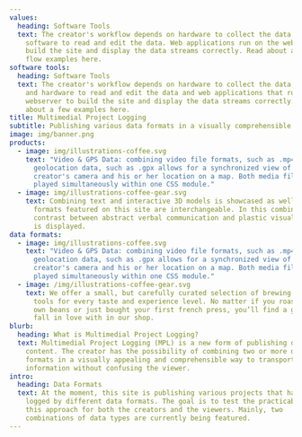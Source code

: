 ```yaml
---
values:
  heading: Software Tools
  text: The creator's workflow depends on hardware to collect the data and
    software to read and edit the data. Web applications run on the webserver to
    build the site and display the data streams correctly. Read about a few work
    flow examples here.
software tools:
  heading: Software Tools
  text: The creator's workflow depends on hardware to collect the data, software
    and hardware to read and edit the data and web applications that run on the
    webserver to build the site and display the data streams correctly. Read
    about a few examples here.
title: Multimedial Project Logging
subtitle: Publishing various data formats in a visually comprehensible way
image: img/banner.png
products:
  - image: img/illustrations-coffee.svg
    text: "Video & GPS Data: combining video file formats, such as .mp4 with
      geolocation data, such as .gpx allows for a synchronized view of the
      creator's camera and his or her location on a map. Both media files are
      played simultaneously within one CSS module."
  - image: img/illustrations-coffee-gear.svg
    text: Combining text and interactive 3D models is showcased as well. All data
      formats featured on this site are interchangeable. In this combination the
      contrast between abstract verbal communication and plastic visualization
      is displayed.
data formats:
  - image: img/illustrations-coffee.svg
    text: "Video & GPS Data: combining video file formats, such as .mp4 with
      geolocation data, such as .gpx allows for a synchronized view of the
      creator's camera and his or her location on a map. Both media files are
      played simultaneously within one CSS module."
  - image: /img/illustrations-coffee-gear.svg
    text: We offer a small, but carefully curated selection of brewing gear and
      tools for every taste and experience level. No matter if you roast your
      own beans or just bought your first french press, you’ll find a gadget to
      fall in love with in our shop.
blurb:
  heading: What is Multimedial Project Logging?
  text: Multimedial Project Logging (MPL) is a new form of publishing digital
    content. The creator has the possibility of combining two or more data
    formats in a visually appealing and comprehensible way to transport more
    information without confusing the viewer.
intro:
  heading: Data Formats
  text: At the moment, this site is publishing various projects that have been
    logged by different data formats. The goal is to test the practicability of
    this approach for both the creators and the viewers. Mainly, two
    combinations of data types are currently being featured.
---
```

